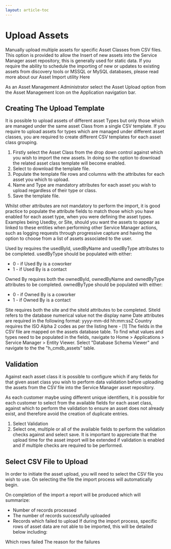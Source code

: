 ```yaml
---
layout: article-toc
---
```

# Upload Assets
Manually upload multiple assets for specific Asset Classes from CSV files. This option is provided to allow the Insert of new assets into the Service Manager asset repository, this is generally used for static data. If you require the ability to schedule the importing of new or updates to existing assets from discovery tools or MSSQL or MySQL databases, please read more about our Asset Import utility Here

As an Asset Management Administrator select the Asset Upload option from the Asset Management Icon on the Application navigation bar.

## Creating The Upload Template
It is possible to upload assets of different asset Types but only those which are managed under the same asset Class from a single CSV template. If you require to upload assets for types which are managed under different asset classes, you are required to create different CSV templates for each asset class grouping.
1. Firstly select the Asset Class from the drop down control against which you wish to import the new assets. In doing so the option to download the related asset class template will become enabled.
2. Select to download the template file.
3. Populate the template file rows and columns with the attributes for each asset you which to upload.
4. Name and Type are mandatory attributes for each asset you wish to upload regardless of their type or class.
5. Save the template file.

Whilst other attributes are not mandatory to perform the import, it is good practice to populate the attribute fields to match those which you have enabled for each asset type, when you were defining the asset types. Examples being Usedby, or Site, should you want the assets to appear as linked to these entities when performing other Service Manager actions, such as logging requests through progressive capture and having the option to choose from a list of assets associated to the user.

Used by requires the usedById, usedByName and usedByType attributes to be completed. usedByType should be populated with either:
* 0 - if Used By is a coworker
* 1 - if Used By is a contact

Owned By requires both the ownedById, ownedByName and ownedByType attributes to be completed. ownedByType should be populated with either:
* 0 - if Owned By is a coworker
* 1 - if Owned By is a contact

Site requires both the site and the siteId attributes to be completed. SiteId refers to the database numerical value not the display name
Date attributes are required in the following format: yyyy-mm-dd hh:mm:ssZ
Country requires the ISO Alpha 2 codes as per the listing here - [1]
The fields in the CSV file are mapped on the assets database table. To find what values and types need to be populated in the fields, navigate to Home > Applications > Service Manager > Entity Viewer. Select "Database Schema Viewer" and navigate to the the "h_cmdb_assets" table.

## Validation
Against each asset class it is possible to configure which if any fields for that given asset class you wish to perform data validation before uploading the assets from the CSV file into the Service Manager asset repository.

As each customer maybe using different unique identifiers, it is possible for each customer to select from the available fields for each asset class, against which to perform the validation to ensure an asset does not already exist, and therefore avoid the creation of duplicate entries.
1. Select Validation
2. Select one, multiple or all of the available fields to perform the validation checks against and select save.
It is important to appreciate that the upload time for the asset import will be extended if validation is enabled and if multiple checks are required to be performed.

## Select CSV File to Upload
In order to initiate the asset upload, you will need to select the CSV file you wish to use. On selecting the file the import process will automatically begin.

On completion of the import a report will be produced which will summarize:

* Number of records processed
* The number of records successfully uploaded
* Records which failed to upload
If during the import process, specific rows of asset data are not able to be imported, this will be detailed below including:

Which rows failed
The reason for the failures

<!-- https://wiki.hornbill.com/index.php?title=Upload_Assets_CSV -->